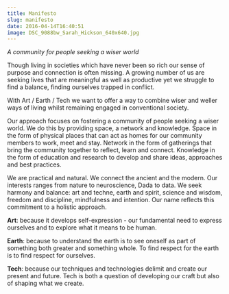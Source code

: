 ```yaml
---
title: Manifesto
slug: manifesto
date: 2016-04-14T16:40:51
image: DSC_9088bw_Sarah_Hickson_640x640.jpg
---
```


*A community for people seeking a wiser world*

Though living in societies which have never been so rich our sense of purpose and connection is often missing. A growing number of us are seeking lives that are meaningful as well as productive yet we struggle to find a balance, finding ourselves trapped in conflict.

With Art / Earth / Tech we want to offer a way to combine wiser and weller ways of living whilst remaining engaged in conventional society.

Our approach focuses on fostering a community of people seeking a wiser world. We do this by providing space, a network and  knowledge. Space in the form of physical places that can act as homes for our community members to work, meet and stay. Network in the form of gatherings that bring the community together to reflect, learn and connect.  Knowledge in the form of education and research to develop and share ideas, approaches and best practices.

We are practical and natural. We connect the ancient and the modern. Our interests ranges from nature to neuroscience, Dada to data. We seek harmony and balance: art and techne, earth and spirit, science and wisdom, freedom and  discipline, mindfulness and  intention. Our name reflects this commitment to a holistic approach.

**Art**: because it develops self-expression -  our fundamental need to express ourselves and to explore what it means to be human.

**Earth**: because to understand the earth is to see oneself as part of something both greater and something whole. To find respect for the earth is to find respect for ourselves.

**Tech**: because our techniques and technologies delimit and create our present and future. Tech is both a question of developing our craft but also of shaping what we create.
